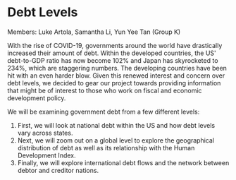 # Debt Levels
Members: Luke Artola, Samantha Li, Yun Yee Tan (Group K)

With the rise of COVID-19, governments around the world have drastically increased their amount of debt. Within the developed countries, the US' debt-to-GDP ratio has now become 102% and Japan has skyrocketed to 234%, which are staggering numbers. The developing countries have been hit with an even harder blow. Given this renewed interest and concern over debt levels, we decided to gear our project towards providing information that might be of interest to those who work on fiscal and economic development policy.

We will be examining government debt from a few different levels:
1. First, we will look at national debt within the US and how debt levels vary across states. 
2. Next, we will zoom out on a global level to explore the geographical distribution of debt as well as its relationship with the Human Development Index. 
3. Finally, we will explore international debt flows and the network between debtor and creditor nations. 


